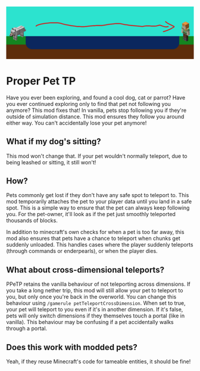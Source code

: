 ![A big body of water with a dog on one side, and a Minecraft character on the other. An arrow indicates the dog can still follow the character](./banner.png)
# Proper Pet TP

Have you ever been exploring, and found a cool dog, cat or parrot?
Have you ever continued exploring only to find that pet not following you anymore?
This mod fixes that! In vanilla, pets stop following you if they're outside of simulation distance.
This mod ensures they follow you around either way. You can't accidentally lose your pet anymore!

## What if my dog's sitting?
This mod won't change that. If your pet wouldn't normally teleport, due to being leashed or sitting,
it still won't!

## How?
Pets commonly get lost if they don't have any safe spot to teleport to.
This mod temporarily attaches the pet to your player data until you land in a safe spot.
This is a simple way to ensure that the pet can always keep following you. For the pet-owner,
it'll look as if the pet just smoothly teleported thousands of blocks.

In addition to minecraft's own checks for when a pet is too far away, this mod also ensures
that pets have a chance to teleport when chunks get suddenly unloaded. This handles cases
where the player suddenly teleports (through commands or enderpearls), or when the player dies.

## What about cross-dimensional teleports?
PPeTP retains the vanilla behaviour of not teleporting across dimensions. If you take a long nether trip, this
mod will still allow your pet to teleport to you, but only once you're back in the overworld.
You can change this behaviour using `/gamerule petTeleportCrossDimension`. When set to true, your pet will teleport to
you even if it's in another dimension. If it's false, pets will only switch dimensions if they themselves touch a portal
(like in vanilla). This behaviour may be confusing if a pet accidentally walks through a portal.

## Does this work with modded pets?
Yeah, if they reuse Minecraft's code for tameable entities, it should be fine!
